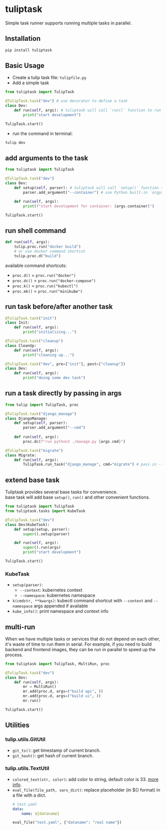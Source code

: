 # tuliptask
Simple task runner supports running multiple tasks in parallel.

## Installation
```sh
pip install tuliptask
```

## Basic Usage
- Create a tulip task file: `tulipfile.py`
- Add a simple task
```python
from tuliptask import TulipTask

@TulipTask.task("dev") # use decorator to define a task
class Dev:
    def run(self, args): # tuliptask will call `run()` function to run the task.
        print("start development")

TulipTask.start()
```
- run the command in terminal:
```sh
tulip dev
```

## add arguments to the task
```python
from tuliptask import TulipTask

@TulipTask.task("dev")
class Dev:
    def setup(self, parser): # tuliptask will call `setup()` function to add arguments.
        parser.add_argument("--container") # use Python built-in `argparse` to add arguments

    def run(self, args):
        print(f"start development for container: {args.container}")

TulipTask.start()
```

## run shell command
```python
def run(self, args):
    tulip.proc.run("docker build")
    # or use docker command shortcut
    tulip.proc.d("build")
```
available command shortcuts:
- `proc.d()` = `proc.run("docker")`
- `proc.dc()` = `proc.run("docker-compose")`
- `proc.k()` = `proc.run("kubectl")`
- `proc.mk()` = `proc.run("minikube")`

## run task before/after another task
```python
@TulipTask.task("init")
class Init:
    def run(self, args):
        print("initializing...")

@TulipTask.task("cleanup")
class CleanUp:
    def run(self, args):
        print("cleaning up...")

@TulipTask.task("dev", pre=["init"], post=["cleanup"])
class Dev:
    def run(self, args):
        print("doing some dev task")
```

## run a task directly by passing in args
```python
from tulip import TulipTask, proc

@TulipTask.task("django_manage")
class DjangoManage:
    def setup(self, parser):
        parser.add_argument("--cmd")
    
    def run(self, args):
        proc.dc(f"run python3 ./manage.py {args.cmd}")

@TulipTask.task("migrate")
class Migrate:
    def run(self, args):
        TulipTask.run_task("django_manage", cmd="migrate") # pass in --cmd args to 'django_manage' task
```

## extend base task
Tuliptask provides several base tasks for convenience.  
base task will add base `setup()`, `run()` and other convenient functions.

```python
from tuliptask import TulipTask
from tuliptask.tasks import KubeTask

@TulipTask.task("dev")
class Dev(KubeTask):
    def setup(setup, parser):
        super().setup(parser)

    def run(self, args):
        super().run(args)
        print("start development")

TulipTask.start()
```

### KubeTask
- `setup(parser)`:
  - `--context`: kubernetes context
  - `--namespace`: kubernetes namespace
- `k(cmdstr, **kwargs)`: kubectl command shortcut with `--context` and `--namespace` args appended if available
- `kube_info()`: print namespace and context info

## multi-run
When we have multiple tasks or services that do not depend on each other, it's waste of time to run them in serial. For example, if you need to build backend and frontend images, they can be run in parallel to speed up the process.
```python
from tuliptask import TulipTask, MultiRun, proc

@TulipTask.task("dev")
class Dev:
    def run(self, args):
        mr = MultiRun()
        mr.add(proc.d, args=("build api", ))
        mr.add(proc.d, args=("build ui", ))
        mr.run()

TulipTask.start()
```

## Utilities
### tulip.utils.GitUtil
  - `git_ts()`: get timestamp of current branch.
  - `git_hash()`: get hash of current branch.

### tulip.utils.TextUtil
  - `colored_text(str, color)`: add color to string, default color is 33. [more info](https://misc.flogisoft.com/bash/tip_colors_and_formatting).
  - `eval_file(file_path, vars_dict)`: replace placeholder (in ${} format) in a file with a dict.
    ```yaml
    # test.yaml
    data:
        name: ${dataname}
    ```
    ```python
    eval_file("test.yaml", {"dataname": "real name"})
    ```
